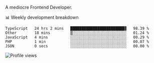 A mediocre Frontend Developer.

📊 Weekly development breakdown
<!--START_SECTION:waka-->

```text
TypeScript   24 hrs 2 mins   ████████████████████████▓   98.39 %
Other        18 mins         ▒░░░░░░░░░░░░░░░░░░░░░░░░   01.24 %
JavaScript   4 mins          ░░░░░░░░░░░░░░░░░░░░░░░░░   00.29 %
PHP          1 min           ░░░░░░░░░░░░░░░░░░░░░░░░░   00.07 %
JSON         0 secs          ░░░░░░░░░░░░░░░░░░░░░░░░░   00.00 %
```

<!--END_SECTION:waka-->

<img src="https://gpvc.arturio.dev/iqbalfasri" alt="Profile views"/>
